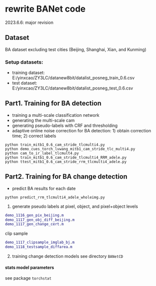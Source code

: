 # rewrite BANet code
2023.6.6: major revision

## Dataset
BA dataset excluding test cities (Beijing, Shanghai, Xian, and Kunming)
### Setup datasets:
* training dataset: E:/yinxcao/ZY3LC/datanew8bit/datalist_posneg_train_0.6.csv
* test dataset: E:/yinxcao/ZY3LC/datanew8bit/datalist_posneg_test_0.6.csv

## Part1. Training for BA detection
- training a multi-scale classification network
- generating the multi-scale cam
- generating pseudo-labels with CRF and thresholding
- adaptive online noise correction for BA detection: 1) obtain correction time; 2) correct labels 
```commandline
python train_mitb1_0.6_cam_stride_tlcmulti4.py
python demo_cues_torch_lvwang_mitb1_cam_stride_tlc_multi4.py
python cam_to_ir_label_tlcmult4.py
python train_mitb1_0.6_cam_stride_tlcmulti4_RRM_adele.py
python ttest_mitb1_0.6_cam_stride_rrm_tlcmulti4_adele.py
```

## Part2. Training for BA change detection
- predict BA results for each date
```commandline
python predict_rrm_tlcmulti4_adele_wholeimg.py
```
1. generate pseudo labels at pixel, object, and pixel+object levels
```matlab
demo_1116_gen_pix_beijing.m
demo_1117_gen_obj_diff_beijing.m
demo_1117_gen_change_cert.m
```
clip sample
```matlab
demo_1117_clipsample_imglab_bj.m
demo_1118_testsample_diffarea.m
```
2. training change detection models
see directory `BANetCD`


#### stats model parameters
see package `torchstat`